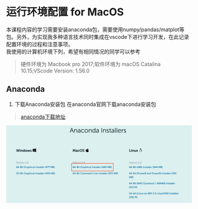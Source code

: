 # 运行环境配置 for MacOS
本课程内容的学习需要安装anaconda包，需要使用numpy/pandas/matplot等包。另外，为实现我多种语言技术同时集成在vscode下进行学习开发，在此记录配置环境的过程和注意事项。\
我使用的计算机环境下列，希望有相同情况的同学可以参考
> 硬件环境为 Macbook pro 2017;软件环境为 macOS Catalina 10.15;VScode Version: 1.56.0

## Anaconda
1. 下载Anaconda安装包
在anaconda官网下载anaconda安装包
> [anaconda下载地址](https://www.anaconda.com/products/individual)

![我选择的版本](/anaconda-installers-image.png "installers version")
